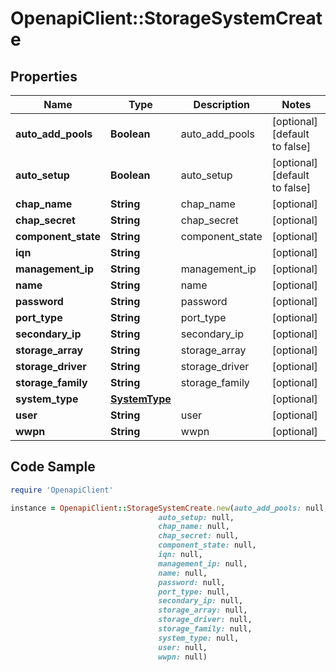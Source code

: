 # OpenapiClient::StorageSystemCreate

## Properties

Name | Type | Description | Notes
------------ | ------------- | ------------- | -------------
**auto_add_pools** | **Boolean** | auto_add_pools | [optional] [default to false]
**auto_setup** | **Boolean** | auto_setup | [optional] [default to false]
**chap_name** | **String** | chap_name | [optional] 
**chap_secret** | **String** | chap_secret | [optional] 
**component_state** | **String** | component_state | [optional] 
**iqn** | **String** |  | [optional] 
**management_ip** | **String** | management_ip | [optional] 
**name** | **String** | name | [optional] 
**password** | **String** | password | [optional] 
**port_type** | **String** | port_type | [optional] 
**secondary_ip** | **String** | secondary_ip | [optional] 
**storage_array** | **String** | storage_array | [optional] 
**storage_driver** | **String** | storage_driver | [optional] 
**storage_family** | **String** | storage_family | [optional] 
**system_type** | [**SystemType**](SystemType.md) |  | [optional] 
**user** | **String** | user | [optional] 
**wwpn** | **String** | wwpn | [optional] 

## Code Sample

```ruby
require 'OpenapiClient'

instance = OpenapiClient::StorageSystemCreate.new(auto_add_pools: null,
                                 auto_setup: null,
                                 chap_name: null,
                                 chap_secret: null,
                                 component_state: null,
                                 iqn: null,
                                 management_ip: null,
                                 name: null,
                                 password: null,
                                 port_type: null,
                                 secondary_ip: null,
                                 storage_array: null,
                                 storage_driver: null,
                                 storage_family: null,
                                 system_type: null,
                                 user: null,
                                 wwpn: null)
```



